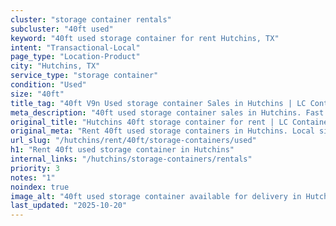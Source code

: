 ```yaml
---
cluster: "storage container rentals"
subcluster: "40ft used"
keyword: "40ft used storage container for rent Hutchins, TX"
intent: "Transactional-Local"
page_type: "Location-Product"
city: "Hutchins, TX"
service_type: "storage container"
condition: "Used"
size: "40ft"
title_tag: "40ft V9n Used storage container Sales in Hutchins | LC Container"
meta_description: "40ft used storage container sales in Hutchins. Fast delivery, competitive pricing. Serving storage containers area. Quote ID: CU0. Call (214) 524-4168 for your free quote today."
original_title: "Hutchins 40ft storage container for rent | LC Container"
original_meta: "Rent 40ft used storage containers in Hutchins. Local since 2003. Flexible rental terms. Same-week delivery available. Get your free quote — call (214) 524-41..."
url_slug: "/hutchins/rent/40ft/storage-containers/used"
h1: "Rent 40ft used storage container in Hutchins"
internal_links: "/hutchins/storage-containers/rentals"
priority: 3
notes: "1"
noindex: true
image_alt: "40ft used storage container available for delivery in Hutchins"
last_updated: "2025-10-20"
---
```


<!-- TODO: Add unique city/inventory copy, images, and internal links here. -->
